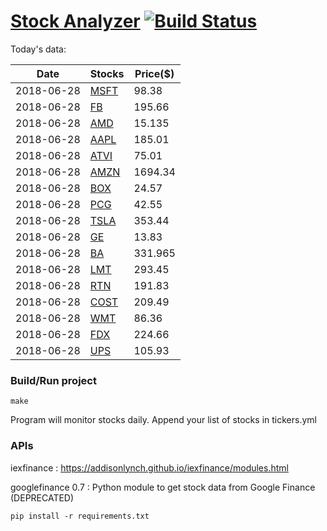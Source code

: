 # [Stock Analyzer](https://ogoyal.github.io/StockAnalyzer/) [![Build Status](https://travis-ci.org/ogoyal/StockAnalyzer.svg?branch=master)](https://travis-ci.org/ogoyal/StockAnalyzer)

Today's data:

| Date| Stocks| Price($) | 
| --- | --- | ---  | 
| 2018-06-28| [MSFT](https://plot.ly/~ogoyal/2)| 98.38 | 
| 2018-06-28| [FB](https://plot.ly/~ogoyal/4)| 195.66 | 
| 2018-06-28| [AMD](https://plot.ly/~ogoyal/6)| 15.135 | 
| 2018-06-28| [AAPL](https://plot.ly/~ogoyal/8)| 185.01 | 
| 2018-06-28| [ATVI](https://plot.ly/~ogoyal/10)| 75.01 | 
| 2018-06-28| [AMZN](https://plot.ly/~ogoyal/12)| 1694.34 | 
| 2018-06-28| [BOX](https://plot.ly/~ogoyal/14)| 24.57 | 
| 2018-06-28| [PCG](https://plot.ly/~ogoyal/16)| 42.55 | 
| 2018-06-28| [TSLA](https://plot.ly/~ogoyal/18)| 353.44 | 
| 2018-06-28| [GE](https://plot.ly/~ogoyal/20)| 13.83 | 
| 2018-06-28| [BA](https://plot.ly/~ogoyal/22)| 331.965 | 
| 2018-06-28| [LMT](https://plot.ly/~ogoyal/24)| 293.45 | 
| 2018-06-28| [RTN](https://plot.ly/~ogoyal/26)| 191.83 | 
| 2018-06-28| [COST](https://plot.ly/~ogoyal/28)| 209.49 | 
| 2018-06-28| [WMT](https://plot.ly/~ogoyal/30)| 86.36 | 
| 2018-06-28| [FDX](https://plot.ly/~ogoyal/32)| 224.66 | 
| 2018-06-28| [UPS](https://plot.ly/~ogoyal/34)| 105.93 | 

### Build/Run project

```
make
```

Program will monitor stocks daily. Append your list of stocks in tickers.yml

### APIs
iexfinance : https://addisonlynch.github.io/iexfinance/modules.html

googlefinance 0.7 : Python module to get stock data from Google Finance (DEPRECATED)

```
pip install -r requirements.txt
```

